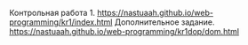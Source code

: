 Контрольная работа 1.
https://nastuaah.github.io/web-programming/kr1/index.html
Дополнительное задание.
https://nastuaah.github.io/web-programming/kr1dop/dom.html

